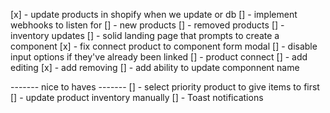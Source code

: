[x] - update products in shopify when we update or db
[] - implement webhooks to listen for
  [] - new products
  [] - removed products
  [] - inventory updates
[] - solid landing page that prompts to create a component
[x] - fix connect product to component form modal
  [] - disable input options if they've already been linked
[] - product connect
  [] - add editing
  [x] - add removing
[] - add ability to update componnent name


------- nice to haves -------
[] - select priority product to give items to first
[] - update product inventory manually
[] - Toast notifications